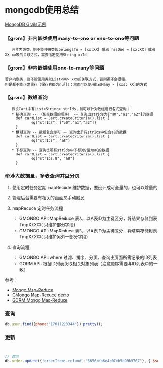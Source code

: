 # mongodb使用总结

[MongoDB Grails示例](https://github.com/btpka3/btpka3.github.com/tree/master/grails/my-mongo)

### 【grom】非内嵌类使用many-to-one or one-to-one等问题

```
   若非内嵌类，则不能使用类似belongsTo = [xx:XX] 或者 hasOne = [xx:XX] 或者 XX xx等的关联方式，需要指定使用String xxId
```

### 【grom】非内嵌类使用one-to-many等问题

```
若非内嵌类，则不能使用类似List<XX> xxs的关联方式，否则虽不会报错，
但是却不能正常保存（保存的都为null）；然而可以使用hasMany = [xxs: XX]的方式
```

### 【grom】数组查询

```
   假设Cart中有List<String> strIds；则可以针对数组进行各式查询：
   * 精确查询 -- （包括数组的顺序） -- 查询出strIds为["a0","a1","a2"]的数据
     def cartList = Cart.createCriteria().list {
            eq("strIds", ["a0","a1","a2"])
     }
   * 模糊查询 -- 数组包含即可 -- 查询出所有strIds中包含a8的数据
     def cartList = Cart.createCriteria().list {
            eq("strIds", "a8")
     }
   * 下标查询 -- 查询出所有strIds中下标8的值为a8的数据
     def cartList = Cart.createCriteria().list {
            eq("strIds.8", "a8")
     }
```

### 牵涉大数据量，多表查询并且分页

1. 使用定时任务定期 mapRecude 维护数据，要设计成可全量的，也可以增量的
2. 管理后台需要有相关的画面来手动触发
3. mapRecude 定时任务流程
    * GMONGO API: MapReduce 表A，以A表ID为主键区分，将结果存储到表 TmpXXX中( 只维护部分字段)
    * GMONGO API: MapReduce 表B，以A表ID为主键区分，将结果存储到表 TmpXXX中( 只维护另外一部分字段)

4. 查询流程
    * GMONGO API: where 过滤、排序、分页，查询出页面所需记录的ID列表
    * GORM API: 根据ID列表获取相关对象列表（注意顺序需要与ID列表中的一致）

参考：

* [Mongo Map-Reduce](http://docs.mongodb.org/manual/core/map-reduce/)
* [GMongo Map-Reduce demo](https://github.com/poiati/gmongo#mapreduce)
* [GORM Mongo Map-Reduce](http://stackoverflow.com/questions/5681851/mongodb-combine-data-from-multiple-collections-into-one-how/8746805#8746805)

### 查询

```js
db.user.find({phone:"17011223344"}).pretty();
```

### 更新

```js


// 数组
db.order.update({'orderItems.refund':"5656cdb6e4b07eb5d99b9767"}, { $set:{ "orderItems.0.refund" : null}}, {upsert:false});
```
